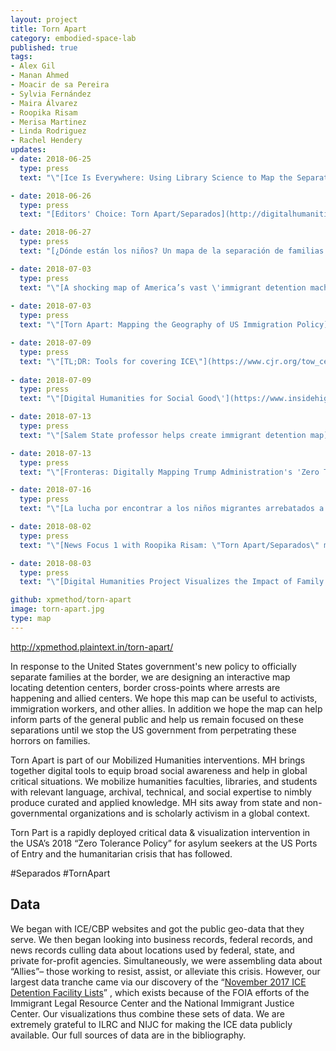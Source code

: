 ```yaml
---
layout: project
title: Torn Apart
category: embodied-space-lab
published: true
tags:
- Alex Gil
- Manan Ahmed
- Moacir de sa Pereira
- Sylvia Fernández
- Maira Álvarez
- Roopika Risam
- Merisa Martinez
- Linda Rodriguez
- Rachel Hendery
updates:
- date: 2018-06-25
  type: press
  text: "\"[Ice Is Everywhere: Using Library Science to Map the Separation Crisis](https://www.wired.com/story/ice-is-everywhere-using-library-science-to-map-child-separation/),\" in *WIRED* by Emily Dreyfuss."

- date: 2018-06-26
  type: press
  text: "[Editors' Choice: Torn Apart/Separados](http://digitalhumanitiesnow.org/2018/06/editors-choice-torn-apart-separados/) in *Digital Humanities Now* by Editors At-Large."

- date: 2018-06-27
  type: press
  text: "[¿Dónde están los niños? Un mapa de la separación de familias migrantes](http://www.eluniversal.com.mx/mundo/mapa-en-donde-estan-los-ninos-migrantes-separados-de-sus-familias) in *El Periódico* by Sylvia Fernández."

- date: 2018-07-03
  type: press
  text: "\"[A shocking map of America’s vast \'immigrant detention machine\'](https://perma.cc/3TFX-6X8D),\" in *CO.DESIGN* by Katharine Schwab."
 
- date: 2018-07-03
  type: press
  text: "\"[Torn Apart: Mapping the Geography of US Immigration Policy](http://feministing.com/2018/07/03/torn-apart-mapping-the-geography-of-u-s-immigration-policy/),\" in *Feministing* by Jess Fournier."

- date: 2018-07-09
  type: press
  text: "\"[TL;DR: Tools for covering ICE\"](https://www.cjr.org/tow_center/tldr-ice-crushers.php) in *Columbia Journalism Review* by Sam Thielman."
  
- date: 2018-07-09
  type: press
  text: "\"[Digital Humanities for Social Good\'](https://www.insidehighered.com/news/2018/07/09/when-digital-humanities-meets-activism),\" in *Inside Higher Education* by Lindsay McKenzie."

- date: 2018-07-13
  type: press
  text: "\"[Salem State professor helps create immigrant detention map](http://www.salemnews.com/news/local_news/salem-state-professor-helps-create-immigrant-detention-map/article_c24baed6-b0d8-59fb-9c38-386b09824616.html),\" in *The Salem News* by Dustin Luca (picked up by AP)."

- date: 2018-07-13
  type: press
  text: "\"[Fronteras: Digitally Mapping Trump Administration's 'Zero Tolerance' Policy](http://www.tpr.org/post/fronteras-digitally-mapping-trump-administrations-zero-tolerance-policy),\" in *All Things Considered* by Norma Martinez."

- date: 2018-07-16
  type: press
  text: "\"[La lucha por encontrar a los niños migrantes arrebatados a sus padres](http://www.jornada.com.mx/sin-fronteras/2018/06/26/la-lucha-por-encontrar-a-los-ninos-migrantes-arrebatados-a-sus-padres-2993.html),\" in *La Jornada* by Redacción Sin Fronteras."

- date: 2018-08-02
  type: press
  text: "\"[News Focus 1 with Roopika Risam: \"Torn Apart/Separados\" mapping project for Separated families](https://player.fm/series/tbs-efm-this-morning-1273459/ep-0801-news-focus-1-with-roopika-risam-torn-apartseparados-mapping-project-for-separated-families),\" in *This Morning* by Alex Jensenn."

- date: 2018-08-03
  type: press
  text: "\"[Digital Humanities Project Visualizes the Impact of Family Separations](https://www.libraryjournal.com/?detailStory=180803-Digital-Humanities-Project-Visualizes-the-Impact-of-Family-Separations),\" in *Library Journal* by Lisa Peet."

github: xpmethod/torn-apart
image: torn-apart.jpg
type: map
---
```


<http://xpmethod.plaintext.in/torn-apart/>

In response to the United States government's new policy to officially separate families at the border, we are designing an interactive map locating detention centers, border cross-points where arrests are happening and allied centers. We hope this map can be useful to activists, immigration workers, and other allies. In addition we hope the map can help inform parts of the general public and help us remain focused on these separations until we stop the US government from perpetrating these horrors on families.

Torn Apart is part of our Mobilized Humanities interventions. MH brings together digital tools to equip broad social awareness and help in global critical situations. We mobilize humanities faculties, libraries, and students with relevant language, archival, technical, and social expertise to nimbly produce curated and applied knowledge. MH sits away from state and non-governmental organizations and is scholarly activism in a global context.

Torn Part is a rapidly deployed critical data & visualization intervention in the USA’s 2018 “Zero Tolerance Policy” for asylum seekers at the US Ports of Entry and the humanitarian crisis that has followed.

\#Separados \#TornApart

## Data

We began with ICE/CBP websites and got the public geo-data that they serve. We then began looking into business records, federal records, and news records culling data about locations used by federal, state, and private for-profit agencies. Simultaneously, we were assembling data about “Allies”– those working to resist, assist, or alleviate this crisis. However, our largest data tranche came via our discovery of the “[November 2017 ICE Detention Facility Lists][1]” , which exists because of the FOIA efforts of the Immigrant Legal Resource Center and the National Immigrant Justice Center. Our visualizations thus combine these sets of data. We are extremely grateful to ILRC and NIJC for making the ICE data publicly available. Our full sources of data are in the bibliography.

[1]: https://immigrantjustice.org/staff/blog/ice-released-its-most-comprehensive-immigration-detention-data-yet
